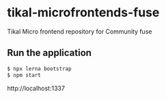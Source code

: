 # tikal-microfrontends-fuse
Tikal Micro frontend repository for Community fuse



## Run the application


```bash
$ npx lerna bootstrap
$ npm start 
```

http://localhost:1337
